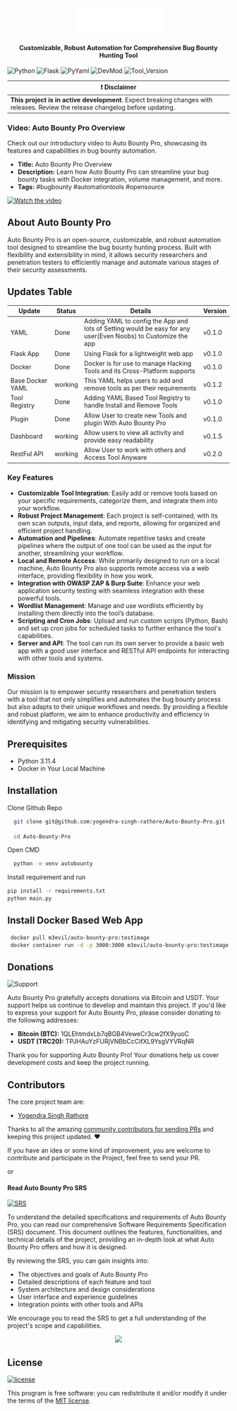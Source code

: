<h1 align="center">
  <br>
  <a href="https://www.yogendrasinghrathore.in/"><img src="static/images/auto_bounty_pro_logo.png" width="200px" alt="Auto Bounty Pro"></a>
</h1>

<h4 align="center">Customizable, Robust Automation for Comprehensive Bug Bounty Hunting Tool</h4>

![Python](https://img.shields.io/badge/Python-3.11.4-Green
)
![Flask](https://img.shields.io/badge/Flask-3.0.3-Green
)
![PyYaml](https://img.shields.io/badge/PyYAM-6.0.1-Green
)
![DevMod](https://img.shields.io/badge/Dev_Mode-Under_Developemnt-Green
)
![Tool_Version](https://img.shields.io/badge/Auto_Bounty_Pro_Version-v0.1.0-Green
)

| :exclamation:  **Disclaimer**  |
|---------------------------------|
| **This project is in active development**. Expect breaking changes with releases. Review the release changelog before updating. |

### Video: Auto Bounty Pro Overview

Check out our introductory video to Auto Bounty Pro, showcasing its features and capabilities in bug bounty automation.

- **Title:** Auto Bounty Pro Overview
- **Description:** Learn how Auto Bounty Pro can streamline your bug bounty tasks with Docker integration, volume management, and more.
- **Tags:** #bugbounty #automationtools #opensource

[![Watch the video](https://img.youtube.com/vi/T-C1CzmPA4U/maxresdefault.jpg)](https://youtu.be/T-C1CzmPA4U)

## About Auto Bounty Pro

Auto Bounty Pro is an open-source, customizable, and robust automation tool designed to streamline the bug bounty hunting process. Built with flexibility and extensibility in mind, it allows security researchers and penetration testers to efficiently manage and automate various stages of their security assessments.

## Updates Table
| Update    | Status | Details | Version |
| -------- | ------- | ------- | ------- |
| YAML | Done  | Adding YAML to config the App and lots of Setting would be easy for any user(Even Noobs) to Customize the app | v0.1.0 |
| Flask App | Done | Using Flask for a lightweight web app | v0.1.0 |
| Docker | Done | Docker is for use to manage Hacking Tools and its Cross-Platform supports | v0.1.0 |
| Base Docker YAML | working | This YAML helps users to add and remove tools as per their requirements | v0.1.2 |
| Tool Registry | Done | Adding YAML Based Tool Registry to handle Install and Remove Tools | v0.1.0 |
| Plugin | Done | Allow User to create new Tools and plugin With Auto Bounty Pro | v0.1.0 |
| Dashboard | working | Allow users to view all activity and provide easy readability | v0.1.5 |
| RestFul API | working | Allow User to work with others and Access Tool Anyware | v0.2.0 |

### Key Features

- **Customizable Tool Integration**: Easily add or remove tools based on your specific requirements, categorize them, and integrate them into your workflow.
- **Robust Project Management**: Each project is self-contained, with its own scan outputs, input data, and reports, allowing for organized and efficient project handling.
- **Automation and Pipelines**: Automate repetitive tasks and create pipelines where the output of one tool can be used as the input for another, streamlining your workflow.
- **Local and Remote Access**: While primarily designed to run on a local machine, Auto Bounty Pro also supports remote access via a web interface, providing flexibility in how you work.
- **Integration with OWASP ZAP & Burp Suite**: Enhance your web application security testing with seamless integration with these powerful tools.
- **Wordlist Management**: Manage and use wordlists efficiently by installing them directly into the tool’s database.
- **Scripting and Cron Jobs**: Upload and run custom scripts (Python, Bash) and set up cron jobs for scheduled tasks to further enhance the tool's capabilities.
- **Server and API**: The tool can run its own server to provide a basic web app with a good user interface and RESTful API endpoints for interacting with other tools and systems.

### Mission

Our mission is to empower security researchers and penetration testers with a tool that not only simplifies and automates the bug bounty process but also adapts to their unique workflows and needs. By providing a flexible and robust platform, we aim to enhance productivity and efficiency in identifying and mitigating security vulnerabilities.

## Prerequisites
- Python 3.11.4
- Docker in Your Local Machine

## Installation
Clone Github Repo
  ```bash
    git clone git@github.com:yogendra-singh-rathore/Auto-Bounty-Pro.git
    
    cd Auto-Bounty-Pro

  ```
  Open CMD
  ```bash
    python -m venv autobounty

  ```
  Install requirement and run
  ```bash
  pip install -r requirements.txt
  python main.py
  ```

## Install Docker Based Web App
 ```bash
  docker pull m3evil/auto-bounty-pro:testimage
  docker container run -d -p 3000:3000 m3evil/auto-bounty-pro:testimage
  ```


## Donations
![Support](https://img.shields.io/badge/Support-Auto%20Bounty%20Pro%20-Green
)

Auto Bounty Pro gratefully accepts donations via Bitcoin and USDT. Your support helps us continue to develop and maintain this project. If you'd like to express your support for Auto Bounty Pro, please consider donating to the following addresses:

- **Bitcoin (BTC):** 1QLEhtmdxLb7qBGB4VeweCr3cw2fX9yuoC
- **USDT (TRC20):** TPJHAuYzFURjVNBbCcCifXL9YsgVYVRqNR

Thank you for supporting Auto Bounty Pro! Your donations help us cover development costs and keep the project running.

## Contributors

The core project team are:
- [Yogendra Singh Rathore](https://github.com/yogendra-singh-rathore/) 

Thanks to all the amazing [community contributors for sending PRs](https://github.com/yogendra-singh-rathore/Auto-Bounty-Pro/graphs/contributors) and keeping this project updated. :heart:

If you have an idea or some kind of improvement, you are welcome to contribute and participate in the Project, feel free to send your PR.

or
#### Read Auto Bounty Pro SRS
[![SRS](https://img.shields.io/badge/SRS-v1.0-Green)](https://github.com/yogendra-singh-rathore/Auto-Bounty-Pro/blob/main/srs.md)

To understand the detailed specifications and requirements of Auto Bounty Pro, you can read our comprehensive Software Requirements Specification (SRS) document. This document outlines the features, functionalities, and technical details of the project, providing an in-depth look at what Auto Bounty Pro offers and how it is designed.

By reviewing the SRS, you can gain insights into:
- The objectives and goals of Auto Bounty Pro
- Detailed descriptions of each feature and tool
- System architecture and design considerations
- User interface and experience guidelines
- Integration points with other tools and APIs

We encourage you to read the SRS to get a full understanding of the project's scope and capabilities.


<p align="center">
<a href="https://github.com/yogendra-singh-rathore/Auto-Bounty-Pro/graphs/contributors">
  <img src="https://contrib.rocks/image?repo=yogendra-singh-rathore/Auto-Bounty-Pro&max=500">
</a>
</p>

## License
[![license](https://img.shields.io/badge/License-MIT-green
)](LICENSE)

This program is free software: you can redistribute it and/or modify it under the terms of the [MIT license](LICENSE).
